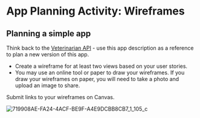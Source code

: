 # App Planning Activity: Wireframes

## Planning a simple app

Think back to the [Veterinarian API](./veterinarian-api-description.md) - use this app description as a reference to plan a new version of this app.

- Create a wireframe for at least two views based on your user stories.
- You may use an online tool or paper to draw your wireframes. If you draw your wireframes on paper, you will need to take a photo and upload an image to share.

Submit links to your wireframes on Canvas.

![719908AE-FA24-4ACF-BE9F-A4E9DCBB8CB7_1_105_c](https://user-images.githubusercontent.com/22225723/217054202-104ed932-021c-4696-8fce-983c7cfb8bb2.jpeg)
